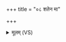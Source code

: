 +++
title = "०८ शतेन मा"

+++
<details><summary>मूलम् (VS)</summary>

श॒तेन॑ मा॒ परि॑ पाहि स॒हस्रे॑णा॒भि र॑क्ष मा।  
इन्द्र॑स्ते वीरुधां पत उ॒ग्र ओ॒ज्मान॒मा द॑धत् ॥
</details>